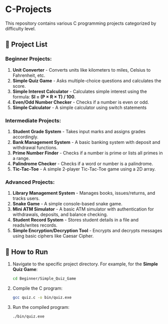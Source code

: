 # C-Projects

This repository contains various C programming projects categorized by difficulty level.

## 📌 Project List

### Beginner Projects:
1. **Unit Converter** - Converts units like kilometers to miles, Celsius to Fahrenheit, etc.
2. **Simple Quiz Game** - Asks multiple-choice questions and calculates the score.
3. **Simple Interest Calculator** - Calculates simple interest using the formula: **SI = (P × R × T) / 100**.
4. **Even/Odd Number Checker** - Checks if a number is even or odd.
5. **Simple Calculator** - A simple calculator using switch statements

### Intermediate Projects:
1. **Student Grade System** - Takes input marks and assigns grades accordingly.
2. **Bank Management System** - A basic banking system with deposit and withdrawal functions.
3. **Prime Number Finder** - Checks if a number is prime or lists all primes in a range.
4. **Palindrome Checker** - Checks if a word or number is a palindrome.
5. **Tic-Tac-Toe** - A simple 2-player Tic-Tac-Toe game using a 2D array.

### Advanced Projects:
1. **Library Management System** - Manages books, issues/returns, and tracks users.
2. **Snake Game** - A simple console-based snake game.
3. **Mini ATM Simulator** - A basic ATM simulator with authentication for withdrawals, deposits, and balance checking.
4. **Student Record System** - Stores student details in a file and reads/writes records.
5. **Simple Encryption/Decryption Tool** - Encrypts and decrypts messages using basic ciphers like Caesar Cipher.

## 🚀 How to Run

1. Navigate to the specific project directory. For example, for the **Simple Quiz Game**:
   ```sh
   cd Beginner/Simple_Quiz_Game
2. Compile the C program:
    ```sh
    gcc quiz.c -o bin/quiz.exe
3. Run the compiled program:
    ```sh
    ./bin/quiz.exe